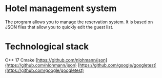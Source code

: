 # Hotel management system 

The program allows you to manage the reservation system. It is based on JSON files that allow you to quickly edit the guest list.


# Technological stack
C++  17
Cmake
[https://github.com/nlohmann/json](https://github.com/nlohmann/json)
[https://github.com/google/googletest](https://github.com/google/googletest)

